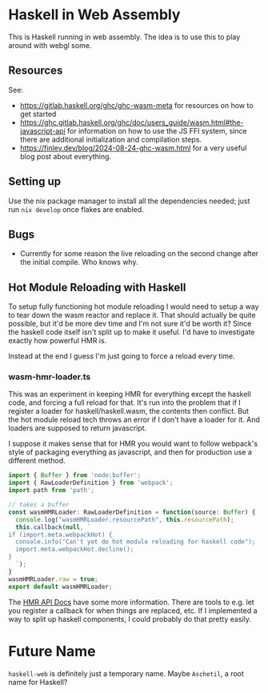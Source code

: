 # Haskell in Web Assembly
This is Haskell running in web assembly. The idea is to use this to play around
with webgl some.

## Resources
See:

- https://gitlab.haskell.org/ghc/ghc-wasm-meta for resources on how to get
  started
- https://ghc.gitlab.haskell.org/ghc/doc/users_guide/wasm.html#the-javascript-api
  for information on how to use the JS FFI system, since there are additional
  initialization and compilation steps.
- https://finley.dev/blog/2024-08-24-ghc-wasm.html
  for a very useful blog post about everything.

## Setting up
Use the nix package manager to install all the dependencies needed; just run
`nix develop` once flakes are enabled.

## Bugs
- Currently for some reason the live reloading on the second change after the
  initial compile. Who knows why.

## Hot Module Reloading with Haskell
To setup fully functioning hot module reloading I would need
to setup a way to tear down the wasm reactor and replace it. That should
actually be quite possible, but it'd be more dev time and I'm not sure it'd be
worth it? Since the haskell code itself isn't split up to make it useful. I'd
have to investigate exactly how powerful HMR is.

Instead at the end I guess I'm just going to force a reload every time.

### wasm-hmr-loader.ts
This was an experiment in keeping HMR for everything except
the haskell code, and forcing a full reload for that.
It's run into the problem that if I register a loader for
haskell/haskell.wasm, the contents then conflict. But the
hot module reload tech throws an error if I don't have
a loader for it. And loaders are supposed to return javascript.

I suppose it makes sense that for HMR you would want to follow
webpack's style of packaging everything as javascript, and then
for production use a different method.
```typescript
import { Buffer } from 'node:buffer';
import { RawLoaderDefinition } from 'webpack';
import path from 'path';

// takes a buffer
const wasmHMRLoader: RawLoaderDefinition = function(source: Buffer) {
  console.log("wasmHMRLoader.resourcePath", this.resourcePath);
  this.callback(null, `
if (import.meta.webpackHot) {
  console.info("Can't yet do hot module reloading for haskell code");
  import.meta.webpackHot.decline();
}
  `);
}
wasmHMRLoader.raw = true;
export default wasmHMRLoader;
```

The [HMR API Docs](https://webpack.js.org/api/hot-module-replacement/)
have some more information. There are tools to e.g. let you register
a callback for when things are replaced, etc. If I implemented a way
to split up haskell components, I could probably do that pretty easily.

# Future Name
`haskell-web` is definitely just a temporary name. Maybe `Aschetil`,
a root name for Haskell?
